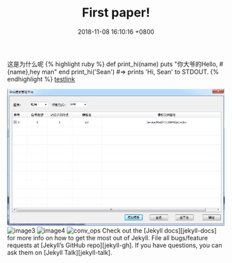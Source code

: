 ﻿---
layout: post
title:  "First paper!"
date:   2018-11-08 16:10:16 +0800
categories: paper
---
这是为什么呢
{% highlight ruby %}
def print_hi(name)
  puts "你大爷的Hello, #{name},hey man"
end
print_hi('Sean')
#=> prints 'Hi, Sean' to STDOUT.
{% endhighlight %}
[testlink](http://baidu.com)

![image2](https://github.com/GangsongDing/GangsongDing.github.io/blob/master/assets/images/testpic.PNG)
![image3](../../../assets/images/testpic.PNG)
![image4](https://github.com/GangsongDing/GangsongDing.github.io/blob/master/assets/images/test.gif)
![conv_ops](https://github.com/GangsongDing/GangsongDing.github.io/blob/master/assets/images/test.gif)
Check out the [Jekyll docs][jekyll-docs] for more info on how to get the most out of Jekyll. File all bugs/feature requests at [Jekyll’s GitHub repo][jekyll-gh]. If you have questions, you can ask them on [Jekyll Talk][jekyll-talk].


